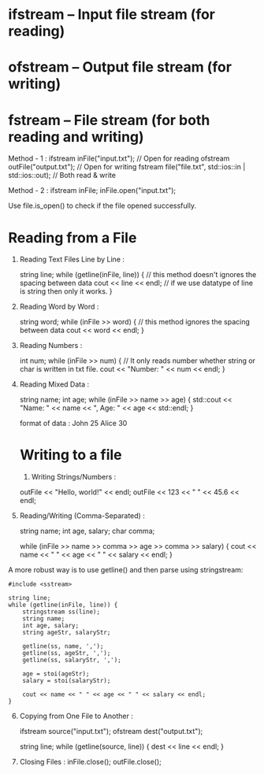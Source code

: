# ifstream – Input file stream (for reading)
# ofstream – Output file stream (for writing)
# fstream – File stream (for both reading and writing)

Method - 1 :
ifstream inFile("input.txt");                           // Open for reading
ofstream outFile("output.txt");                         // Open for writing
fstream file("file.txt", std::ios::in | std::ios::out); // Both read & write

Method - 2 :
ifstream inFile;
inFile.open("input.txt");

Use file.is_open() to check if the file opened successfully.


# Reading from a File
1. Reading Text Files Line by Line :

    string line;
    while (getline(inFile, line)) {      // this method doesn't ignores the spacing between data
        cout << line << endl;            // if we use datatype of line is string then only it works.
    }

2. Reading Word by Word : 

    string word;
    while (inFile >> word) {            // this method ignores the spacing between data
        cout << word << endl;
    }

3. Reading Numbers :

    int num;
    while (inFile >> num) {          // It only reads number whether string or char is written in txt file.
        cout << "Number: " << num << endl;
    }


4. Reading Mixed Data : 

    string name;
    int age;
    while (inFile >> name >> age) {
        std::cout << "Name: " << name << ", Age: " << age << std::endl;
    }

    format of data : 
    John 25
    Alice 30

    # Writing to a file

    1. Writing Strings/Numbers :

    outFile << "Hello, world!" << endl;
    outFile << 123 << " " << 45.6 << endl;

5. Reading/Writing (Comma-Separated) :

    string name;
    int age, salary;
    char comma;

    while (inFile >> name >> comma >> age >> comma >> salary) {
        cout << name << " " << age << " " << salary << endl;
    }

A more robust way is to use getline() and then parse using stringstream:

    #include <sstream>

    string line;
    while (getline(inFile, line)) {
        stringstream ss(line);
        string name;
        int age, salary;
        string ageStr, salaryStr;

        getline(ss, name, ',');
        getline(ss, ageStr, ',');
        getline(ss, salaryStr, ',');

        age = stoi(ageStr);
        salary = stoi(salaryStr);

        cout << name << " " << age << " " << salary << endl;
    }


6. Copying from One File to Another : 

    ifstream source("input.txt");
    ofstream dest("output.txt");

    string line;
    while (getline(source, line)) {
        dest << line << endl;
    }


7. Closing Files : 
    inFile.close();
    outFile.close();